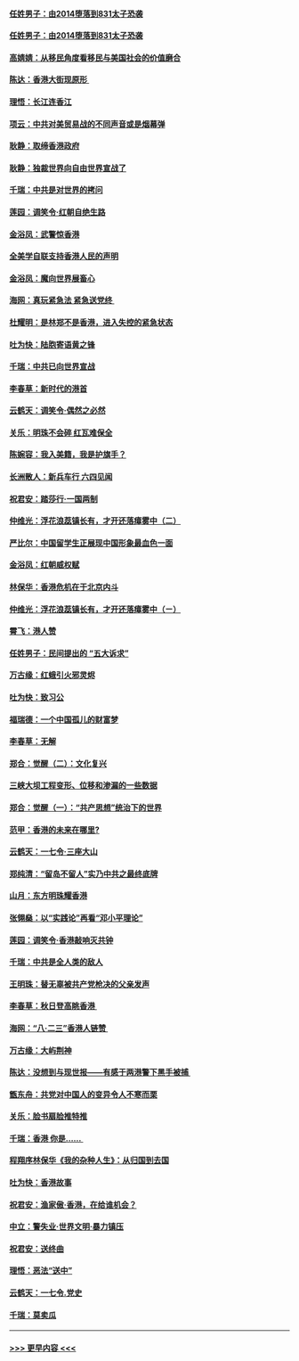 #### [任姓男子：由2014堕落到831太子恐袭](../pages/nsc993/n11497326.md?t=09040222) 
#### [任姓男子：由2014堕落到831太子恐袭](../pages/nsc993/n11496683.md?t=09040222) 
#### [高婧婧：从移民角度看移民与美国社会的价值磨合](../pages/nsc993/n11495757.md?t=09040222) 
#### [陈达：香港大街现原形 ](../pages/nsc993/n11495441.md?t=09040222) 
#### [理悟：长江连香江](../pages/nsc993/n11495377.md?t=09040222) 
#### [项云：中共对美贸易战的不同声音或是烟幕弹](../pages/nsc993/n11494929.md?t=09040222) 
#### [耿静：取缔香港政府](../pages/nsc993/n11494218.md?t=09040222) 
#### [耿静：独裁世界向自由世界宣战了](../pages/nsc993/n11494190.md?t=09040222) 
#### [千瑞：中共是对世界的拷问](../pages/nsc993/n11493021.md?t=09040222) 
#### [莲园：调笑令‧红朝自绝生路](../pages/nsc993/n11493011.md?t=09040222) 
#### [金浴凤：武警惊香港](../pages/nsc993/n11492994.md?t=09040222) 
#### [全美学自联支持香港人民的声明](../pages/nsc993/n11492630.md?t=09040222) 
#### [金浴凤：魔向世界展畜心](../pages/nsc993/n11492599.md?t=09040222) 
#### [海网：真玩紧急法 紧急送党终 ](../pages/nsc993/n11492535.md?t=09040222) 
#### [杜耀明：是林郑不是香港，进入失控的紧急状态](../pages/nsc993/n11491420.md?t=09040222) 
#### [吐为快：陆胞寄语黄之锋](../pages/nsc993/n11491117.md?t=09040222) 
#### [千瑞：中共已向世界宣战](../pages/nsc993/n11490123.md?t=09040222) 
#### [李春草：新时代的港首](../pages/nsc993/n11489864.md?t=09040222) 
#### [云鹤天：调笑令·偶然之必然](../pages/nsc993/n11489701.md?t=09040222) 
#### [关乐：明珠不会碎 红瓦难保全](../pages/nsc993/n11489647.md?t=09040222) 
#### [陈婉容：我入美籍，我是护旗手？](../pages/nsc993/n11487908.md?t=09040222) 
#### [长洲散人：新兵车行 六四见闻](../pages/nsc993/n11487729.md?t=09040222) 
#### [祝君安：踏莎行‧一国两制](../pages/nsc993/n11487699.md?t=09040222) 
#### [仲维光：浮花浪蕊镇长有，才开还落瘴雾中（二）](../pages/nsc993/n11483286.md?t=09040222) 
#### [严比尔：中国留学生正展现中国形象最血色一面](../pages/nsc993/n11485145.md?t=09040222) 
#### [金浴凤：红朝威权赋](../pages/nsc993/n11485191.md?t=09040222) 
#### [林保华：香港危机在于北京内斗](../pages/nsc993/n11484593.md?t=09040222) 
#### [仲维光：浮花浪蕊镇长有，才开还落瘴雾中（ㄧ）](../pages/nsc993/n11483259.md?t=09040222) 
#### [霄飞：港人赞](../pages/nsc993/n11482957.md?t=09040222) 
#### [任姓男子：民间提出的 “五大诉求”](../pages/nsc993/n11482897.md?t=09040222) 
#### [万古缘：红蛾引火邪灵烬](../pages/nsc993/n11482886.md?t=09040222) 
#### [吐为快：致习公](../pages/nsc993/n11482867.md?t=09040222) 
#### [福瑞德：一个中国孤儿的财富梦](../pages/nsc993/n11482817.md?t=09040222) 
#### [李春草：无解](../pages/nsc993/n11482791.md?t=09040222) 
#### [郑合：觉醒（二）：文化复兴](../pages/nsc993/n11478025.md?t=09040222) 
#### [三峡大坝工程变形、位移和渗漏的一些数据](../pages/nsc993/n11478232.md?t=09040222) 
#### [郑合：觉醒（一）：“共产思想”统治下的世界](../pages/nsc993/n11477663.md?t=09040222) 
#### [范甲：香港的未来在哪里?](../pages/nsc993/n11477249.md?t=09040222) 
#### [云鹤天：一七令·三座大山](../pages/nsc993/n11477192.md?t=09040222) 
#### [郑纯清：“留岛不留人”实乃中共之最终底牌](../pages/nsc993/n11476160.md?t=09040222) 
#### [山月：东方明珠耀香港](../pages/nsc993/n11476077.md?t=09040222) 
#### [张翎燊：以“实践论”再看“邓小平理论”](../pages/nsc993/n11475733.md?t=09040222) 
#### [莲园：调笑令‧香港敲响灭共钟](../pages/nsc993/n11475723.md?t=09040222) 
#### [千瑞：中共是全人类的敌人](../pages/nsc993/n11475329.md?t=09040222) 
#### [王明珠：替无辜被共产党枪决的父亲发声](../pages/nsc993/n11474570.md?t=09040222) 
#### [李春草：秋日登高眺香港 ](../pages/nsc993/n11474491.md?t=09040222) 
#### [海网：“八·二三”香港人链赞 ](../pages/nsc993/n11474538.md?t=09040222) 
#### [万古缘：大屿荆神](../pages/nsc993/n11474401.md?t=09040222) 
#### [陈达：没想到与现世报——有感于两港警下黑手被捕 ](../pages/nsc993/n11472557.md?t=09040222) 
#### [甑东舟：共党对中国人的变异令人不寒而栗](../pages/nsc993/n11472496.md?t=09040222) 
#### [关乐：脸书扇脸推特推](../pages/nsc993/n11472488.md?t=09040222) 
#### [千瑞：香港  你是…… ](../pages/nsc993/n11472459.md?t=09040222) 
#### [程翔序林保华《我的杂种人生》：从归国到去国](../pages/nsc993/n11472369.md?t=09040222) 
#### [吐为快：香港故事](../pages/nsc993/n11471931.md?t=09040222) 
#### [祝君安：渔家傲‧香港，在给谁机会？](../pages/nsc993/n11469718.md?t=09040222) 
#### [中立：警失业‧世界文明‧暴力镇压](../pages/nsc993/n11467566.md?t=09040222) 
#### [祝君安：送终曲](../pages/nsc993/n11467546.md?t=09040222) 
#### [理悟：恶法“送中”](../pages/nsc993/n11467290.md?t=09040222) 
#### [云鹤天：一七令.党史](../pages/nsc993/n11464122.md?t=09040222) 
#### [千瑞：莫卖瓜](../pages/nsc993/n11463014.md?t=09040222) 

----
#### [ >>> 更早内容 <<< ](../indexes/nsc993-earlier.md)
